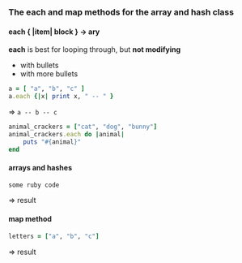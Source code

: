 ### The each and map methods for the array and hash class
#### each { |item| block } -> ary
**each** is best for looping through, but **not modifying**
* with bullets
* with more bullets


```ruby
a = [ "a", "b", "c" ]
a.each {|x| print x, " -- " }
```
=> `a -- b -- c`

```ruby
animal_crackers = ["cat", "dog", "bunny"]  
animal_crackers.each do |animal|
    puts "#{animal}"
end
```
#### arrays and hashes

```ruby
some ruby code
```
=> result


#### map method

```ruby
letters = ["a", "b", "c"]
```
=> result